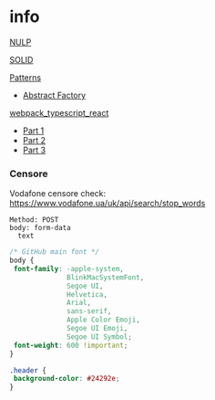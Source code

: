 # info

[NULP](nulp)

[SOLID](solid)

[Patterns](patterns)
 - [Abstract Factory](patterns/abstract_factory)
 

[webpack_typescript_react](webpack_typescript_react)
 - [Part 1](webpack_typescript_react/part_1.md)
 - [Part 2](webpack_typescript_react/part_2.md)
 - [Part 3](webpack_typescript_react/part_3.md)


### Censore
Vodafone censore check: https://www.vodafone.ua/uk/api/search/stop_words
```
Method: POST
body: form-data
  text
```



```css
/* GitHub main font */
body {
 font-family: -apple-system,
              BlinkMacSystemFont,
              Segoe UI,
              Helvetica,
              Arial,
              sans-serif,
              Apple Color Emoji,
              Segoe UI Emoji,
              Segoe UI Symbol;
 font-weight: 600 !important;
}

.header {
 background-color: #24292e;
}


```
